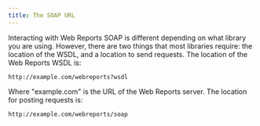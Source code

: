 ```yaml
---
title: The SOAP URL
---
```


Interacting with Web Reports SOAP is different depending on what library you are using. However, there are two things that most libraries require: the location of the WSDL, and a location to send requests. The location of the Web Reports WSDL is:

```
http://example.com/webreports?wsdl
```

Where "example.com" is the URL of the Web Reports server. The location for posting requests is:

```
http://example.com/webreports/soap
```

